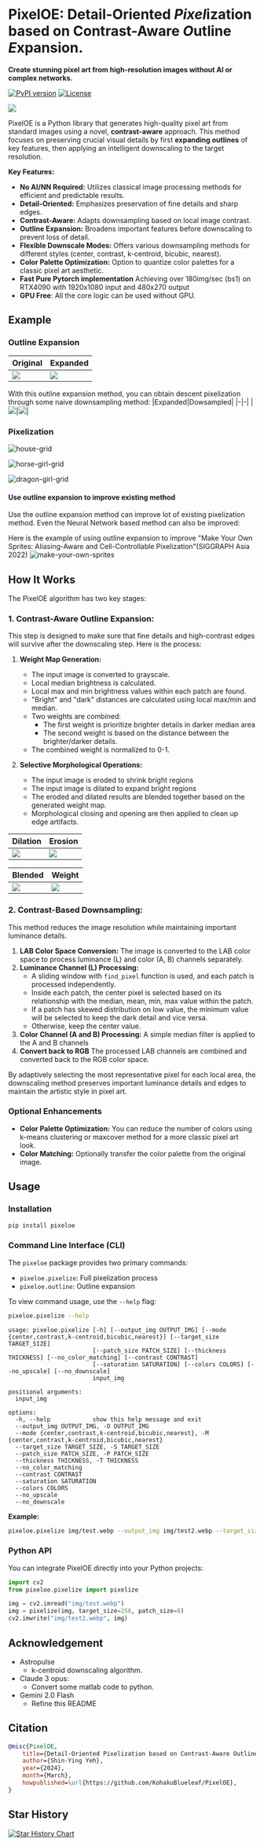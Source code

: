 # PixelOE: Detail-Oriented ***Pixel***ization based on Contrast-Aware ***O***utline ***E***xpansion.
**Create stunning pixel art from high-resolution images without AI or complex networks.**

[![PyPI version](https://badge.fury.io/py/pixeloe.svg)](https://badge.fury.io/py/pixeloe) [![License](https://img.shields.io/github/license/KohakuBlueleaf/PixelOE)](https://github.com/KohakuBlueleaf/PixelOE/blob/main/LICENSE)

![](img/snow-leopard-pixel-lg-256c-d.webp)

PixelOE is a Python library that generates high-quality pixel art from standard images using a novel, **contrast-aware** approach. This method focuses on preserving crucial visual details by first **expanding outlines** of key features, then applying an intelligent downscaling to the target resolution.

**Key Features:**
*   **No AI/NN Required:**  Utilizes classical image processing methods for efficient and predictable results.
*   **Detail-Oriented:**  Emphasizes preservation of fine details and sharp edges.
*   **Contrast-Aware:**  Adapts downsampling based on local image contrast.
*   **Outline Expansion:**  Broadens important features before downscaling to prevent loss of detail.
*   **Flexible Downscale Modes:** Offers various downsampling methods for different styles (center, contrast, k-centroid, bicubic, nearest).
*   **Color Palette Optimization:** Option to quantize color palettes for a classic pixel art aesthetic.
*   **Fast Pure Pytorch implementation** Achieving over 180img/sec (bs1) on RTX4090 with 1920x1080 input and 480x270 output
*   **GPU Free**: All the core logic can be used without GPU.

## Example
### Outline Expansion
|Original| Expanded|
|-|-|
|![](img/snow-leopard.webp)|![](img/snow-leopard-oe-orig.webp)|

With this outline expansion method, you can obtain descent pixelization through some naive downsampling method:
|Expanded|Dowsampled|
|-|-|
|![](img/snow-leopard-oe.webp)|![](img/snow-leopard-pixel.webp)|
### Pixelization

![house-grid](demo/house-grid.webp)

![horse-girl-grid](demo/horse-girl-grid.webp)

![dragon-girl-grid](demo/dragon-girl-grid.webp)
#### Use outline expansion to improve existing method

Use the outline expansion method can improve lot of existing pixelization method.
Even the Neural Network based method can also be improved:

Here is the example of using outline expansion to improve "Make Your Own Sprites: Aliasing-Aware and Cell-Controllable Pixelization"(SIGGRAPH Asia 2022)
![make-your-own-sprites](demo/house-make-your-own-sprites.webp)

## How It Works

The PixelOE algorithm has two key stages:

### 1. Contrast-Aware Outline Expansion:

This step is designed to make sure that fine details and high-contrast edges will survive after the downscaling step. Here is the process:

1.  **Weight Map Generation:**
    *   The input image is converted to grayscale.
    *   Local median brightness is calculated.
    *   Local max and min brightness values within each patch are found.
    *   "Bright" and "dark" distances are calculated using local max/min and median.
    *  Two weights are combined: 
        * The first weight is prioritize brighter details in darker median area
        * The second weight is based on the distance between the brighter/darker details.
    *   The combined weight is normalized to 0-1.

2.  **Selective Morphological Operations:**
    *   The input image is eroded to shrink bright regions
    *  The input image is dilated to expand bright regions
    *  The eroded and dilated results are blended together based on the generated weight map.
    * Morphological closing and opening are then applied to clean up edge artifacts.

| Dilation | Erosion |
|-|-|
|![](img/snow-leopard-dilate.webp)|![](img/snow-leopard-erode.webp)|

| Blended| Weight|
|-|-|
|![](img/snow-leopard-oe.webp)|![](img/snow-leopard-w.webp)|

### 2. Contrast-Based Downsampling:

This method reduces the image resolution while maintaining important luminance details.

1.  **LAB Color Space Conversion:** The image is converted to the LAB color space to process luminance (L) and color (A, B) channels separately.
2.  **Luminance Channel (L) Processing:**
    *   A sliding window with `find_pixel` function is used, and each patch is processed independently.
    *   Inside each patch, the center pixel is selected based on its relationship with the median, mean, min, max value within the patch.
    *   If a patch has skewed distribution on low value, the minimum value will be selected to keep the dark detail and vice versa.
    *   Otherwise, keep the center value.
3.  **Color Channel (A and B) Processing:** A simple median filter is applied to the A and B channels
4. **Convert back to RGB** The processed LAB channels are combined and converted back to the RGB color space.

By adaptively selecting the most representative pixel for each local area, the downscaling method preserves important luminance details and edges to maintain the artistic style in pixel art.

### Optional Enhancements

*   **Color Palette Optimization:** You can reduce the number of colors using k-means clustering or maxcover method for a more classic pixel art look.
*   **Color Matching:** Optionally transfer the color palette from the original image.


## Usage

### Installation

```bash
pip install pixeloe
```

### Command Line Interface (CLI)

The `pixeloe` package provides two primary commands:

*   `pixeloe.pixelize`: Full pixelization process
*   `pixeloe.outline`: Outline expansion

To view command usage, use the `--help` flag:

```bash
pixeloe.pixelize --help
```

```
usage: pixeloe.pixelize [-h] [--output_img OUTPUT_IMG] [--mode {center,contrast,k-centroid,bicubic,nearest}] [--target_size TARGET_SIZE]
                        [--patch_size PATCH_SIZE] [--thickness THICKNESS] [--no_color_matching] [--contrast CONTRAST]
                        [--saturation SATURATION] [--colors COLORS] [--no_upscale] [--no_downscale]
                        input_img

positional arguments:
  input_img

options:
  -h, --help            show this help message and exit
  --output_img OUTPUT_IMG, -O OUTPUT_IMG
  --mode {center,contrast,k-centroid,bicubic,nearest}, -M {center,contrast,k-centroid,bicubic,nearest}
  --target_size TARGET_SIZE, -S TARGET_SIZE
  --patch_size PATCH_SIZE, -P PATCH_SIZE
  --thickness THICKNESS, -T THICKNESS
  --no_color_matching
  --contrast CONTRAST
  --saturation SATURATION
  --colors COLORS
  --no_upscale
  --no_downscale
```

**Example:**

```bash
pixeloe.pixelize img/test.webp --output_img img/test2.webp --target_size 256 --patch_size 8
```

### Python API

You can integrate PixelOE directly into your Python projects:

```python
import cv2
from pixeloe.pixelize import pixelize

img = cv2.imread("img/test.webp")
img = pixelize(img, target_size=256, patch_size=8)
cv2.imwrite("img/test2.webp", img)
```

## Acknowledgement

*   Astropulse
    *   k-centroid downscaling algorithm.
*   Claude 3 opus:
    *   Convert some matlab code to python.
*   Gemini 2.0 Flash
    *   Refine this README

## Citation
```bibtex
@misc{PixelOE,
    title={Detail-Oriented Pixelization based on Contrast-Aware Outline Expansion.}, 
    author={Shin-Ying Yeh},
    year={2024},
    month={March},
    howpublished=\url{https://github.com/KohakuBlueleaf/PixelOE},
}
```

## Star History

<a href="https://star-history.com/#KohakuBlueleaf/PixelOE&Timeline">
 <picture>
   <source media="(prefers-color-scheme: dark)" srcset="https://api.star-history.com/svg?repos=KohakuBlueleaf/PixelOE&type=Timeline&theme=dark" />
   <source media="(prefers-color-scheme: light)" srcset="https://api.star-history.com/svg?repos=KohakuBlueleaf/PixelOE&type=Timeline" />
   <img alt="Star History Chart" src="https://api.star-history.com/svg?repos=KohakuBlueleaf/PixelOE&type=Timeline" />
 </picture>
</a>
